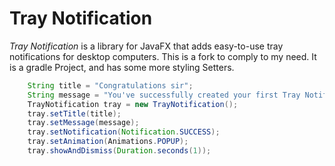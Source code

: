 # Tray Notification

_Tray Notification_ is a library for JavaFX that adds easy-to-use tray notifications for desktop computers. This is a fork to comply to my need.
It is a gradle Project, and has some more styling Setters.

```java
    String title = "Congratulations sir";
    String message = "You've successfully created your first Tray Notification";
    TrayNotification tray = new TrayNotification();
    tray.setTitle(title);
    tray.setMessage(message);
    tray.setNotification(Notification.SUCCESS);
    tray.setAnimation(Animations.POPUP);
    tray.showAndDismiss(Duration.seconds(1));
```
